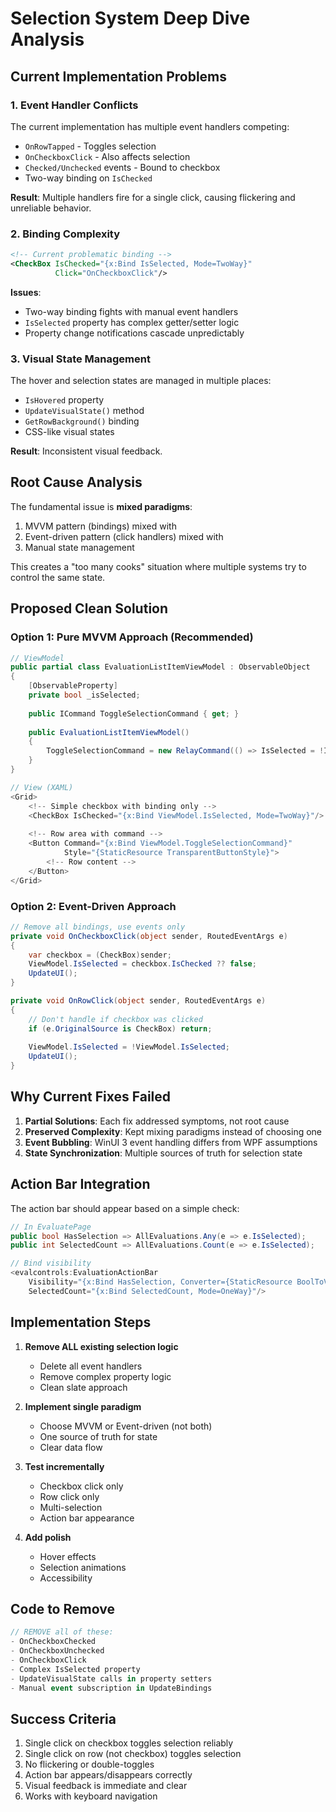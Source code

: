 # Selection System Deep Dive Analysis

## Current Implementation Problems

### 1. Event Handler Conflicts
The current implementation has multiple event handlers competing:
- `OnRowTapped` - Toggles selection
- `OnCheckboxClick` - Also affects selection
- `Checked/Unchecked` events - Bound to checkbox
- Two-way binding on `IsChecked`

**Result**: Multiple handlers fire for a single click, causing flickering and unreliable behavior.

### 2. Binding Complexity
```xml
<!-- Current problematic binding -->
<CheckBox IsChecked="{x:Bind IsSelected, Mode=TwoWay}"
          Click="OnCheckboxClick"/>
```

**Issues**:
- Two-way binding fights with manual event handlers
- `IsSelected` property has complex getter/setter logic
- Property change notifications cascade unpredictably

### 3. Visual State Management
The hover and selection states are managed in multiple places:
- `IsHovered` property
- `UpdateVisualState()` method
- `GetRowBackground()` binding
- CSS-like visual states

**Result**: Inconsistent visual feedback.

## Root Cause Analysis

The fundamental issue is **mixed paradigms**:
1. MVVM pattern (bindings) mixed with
2. Event-driven pattern (click handlers) mixed with
3. Manual state management

This creates a "too many cooks" situation where multiple systems try to control the same state.

## Proposed Clean Solution

### Option 1: Pure MVVM Approach (Recommended)
```csharp
// ViewModel
public partial class EvaluationListItemViewModel : ObservableObject
{
    [ObservableProperty]
    private bool _isSelected;
    
    public ICommand ToggleSelectionCommand { get; }
    
    public EvaluationListItemViewModel()
    {
        ToggleSelectionCommand = new RelayCommand(() => IsSelected = !IsSelected);
    }
}

// View (XAML)
<Grid>
    <!-- Simple checkbox with binding only -->
    <CheckBox IsChecked="{x:Bind ViewModel.IsSelected, Mode=TwoWay}"/>
    
    <!-- Row area with command -->
    <Button Command="{x:Bind ViewModel.ToggleSelectionCommand}"
            Style="{StaticResource TransparentButtonStyle}">
        <!-- Row content -->
    </Button>
</Grid>
```

### Option 2: Event-Driven Approach
```csharp
// Remove all bindings, use events only
private void OnCheckboxClick(object sender, RoutedEventArgs e)
{
    var checkbox = (CheckBox)sender;
    ViewModel.IsSelected = checkbox.IsChecked ?? false;
    UpdateUI();
}

private void OnRowClick(object sender, RoutedEventArgs e)
{
    // Don't handle if checkbox was clicked
    if (e.OriginalSource is CheckBox) return;
    
    ViewModel.IsSelected = !ViewModel.IsSelected;
    UpdateUI();
}
```

## Why Current Fixes Failed

1. **Partial Solutions**: Each fix addressed symptoms, not root cause
2. **Preserved Complexity**: Kept mixing paradigms instead of choosing one
3. **Event Bubbling**: WinUI 3 event handling differs from WPF assumptions
4. **State Synchronization**: Multiple sources of truth for selection state

## Action Bar Integration

The action bar should appear based on a simple check:
```csharp
// In EvaluatePage
public bool HasSelection => AllEvaluations.Any(e => e.IsSelected);
public int SelectedCount => AllEvaluations.Count(e => e.IsSelected);

// Bind visibility
<evalcontrols:EvaluationActionBar 
    Visibility="{x:Bind HasSelection, Converter={StaticResource BoolToVisibilityConverter}, Mode=OneWay}"
    SelectedCount="{x:Bind SelectedCount, Mode=OneWay}"/>
```

## Implementation Steps

1. **Remove ALL existing selection logic**
   - Delete all event handlers
   - Remove complex property logic
   - Clean slate approach

2. **Implement single paradigm**
   - Choose MVVM or Event-driven (not both)
   - One source of truth for state
   - Clear data flow

3. **Test incrementally**
   - Checkbox click only
   - Row click only
   - Multi-selection
   - Action bar appearance

4. **Add polish**
   - Hover effects
   - Selection animations
   - Accessibility

## Code to Remove

```csharp
// REMOVE all of these:
- OnCheckboxChecked
- OnCheckboxUnchecked  
- OnCheckboxClick
- Complex IsSelected property
- UpdateVisualState calls in property setters
- Manual event subscription in UpdateBindings
```

## Success Criteria

1. Single click on checkbox toggles selection reliably
2. Single click on row (not checkbox) toggles selection
3. No flickering or double-toggles
4. Action bar appears/disappears correctly
5. Visual feedback is immediate and clear
6. Works with keyboard navigation